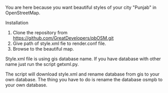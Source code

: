 You are here because you want beautiful styles of your city "Punjab" in OpenStreetMap. 

Installation

1. Clone the repository from https://github.com/GreatDevelopers/pbOSM.git
2. Give path of style.xml fie to render.conf file.
3. Browse to the beautiful map. 


Style.xml file is using gis database name. If you have database with other name just run the script getxml.py.

The script will download style.xml and rename database from gis to your own database. The thing you have to do is rename the database osmpb to your own database.
